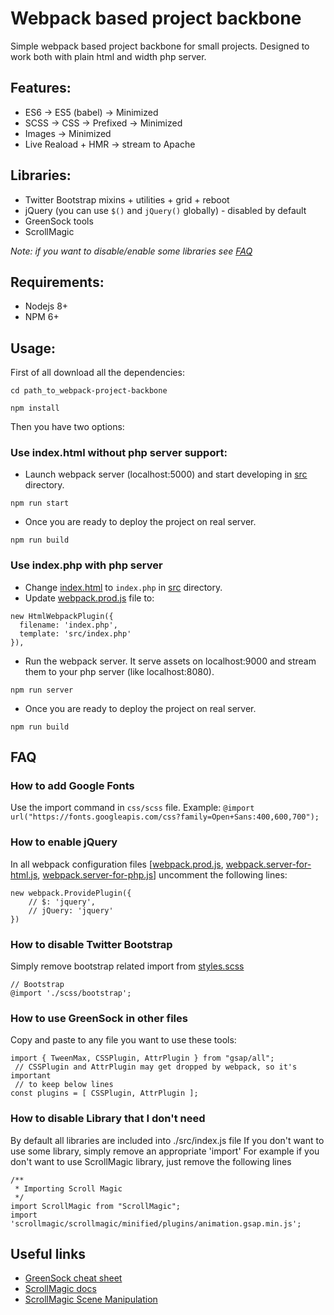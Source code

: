 # Webpack based project backbone
Simple webpack based project backbone for small projects.
Designed to work both with plain html and width php server.

## Features:
* ES6 -> ES5 (babel) -> Minimized
* SCSS -> CSS -> Prefixed -> Minimized
* Images -> Minimized
* Live Reaload + HMR -> stream to Apache

## Libraries:
* Twitter Bootstrap mixins + utilities + grid + reboot
* jQuery (you can use ```$()``` and ```jQuery()``` globally) - disabled by default
* GreenSock tools
* ScrollMagic

*Note: if you want to disable/enable some libraries see [FAQ](https://github.com/dmitriyaa/webpack-project-backbone#faq)*

## Requirements:
* Nodejs 8+
* NPM 6+

## Usage:
First of all download all the dependencies:
```
cd path_to_webpack-project-backbone
```
```
npm install
```
Then you have two options:
### Use index.html without php server support:
* Launch webpack server (localhost:5000) and start developing in [src](./src) directory.
```
npm run start
```
* Once you are ready to deploy the project on real server.
```
npm run build
```

### Use index.php with php server
* Change [index.html](./src/index.html) to ```index.php``` in [src](./src) directory.
* Update [webpack.prod.js](./webpack.prod.js) file to:
```
new HtmlWebpackPlugin({
  filename: 'index.php',
  template: 'src/index.php'
}),
```
* Run the webpack server. It serve assets on localhost:9000 and stream them to your php server (like localhost:8080).
```
npm run server
```
* Once you are ready to deploy the project on real server.
 ```
 npm run build
 ```

## FAQ
### How to add Google Fonts
Use the import command in ```css/scss``` file.
Example: ```@import url("https://fonts.googleapis.com/css?family=Open+Sans:400,600,700");```

### How to enable jQuery
In all webpack configuration files [[webpack.prod.js](./webpack.prod.js), [webpack.server-for-html.js](./webpack.server-for-html.js), [webpack.server-for-php.js](./webpack.server-for-php.js)] uncomment the following lines:
```
new webpack.ProvidePlugin({
    // $: 'jquery',
    // jQuery: 'jquery'
})
```

### How to disable Twitter Bootstrap
Simply remove bootstrap related import from [styles.scss](./src/styles.scss)
```
// Bootstrap
@import './scss/bootstrap';
```

### How to use GreenSock in other files
Copy and paste to any file you want to use these tools:
```
import { TweenMax, CSSPlugin, AttrPlugin } from "gsap/all";
 // CSSPlugin and AttrPlugin may get dropped by webpack, so it's important
 // to keep below lines
const plugins = [ CSSPlugin, AttrPlugin ];
```

### How to disable Library that I don't need
By default all libraries are included into ./src/index.js file
If you don't want to use some library, simply remove an appropriate 'import'
For example if you don't want to use ScrollMagic library, just remove the
following lines
```
/**
 * Importing Scroll Magic
 */
import ScrollMagic from "ScrollMagic";
import 'scrollmagic/scrollmagic/minified/plugins/animation.gsap.min.js';
```

## Useful links
* [GreenSock cheat sheet](https://ihatetomatoes.net/greensock-cheat-sheet/)
* [ScrollMagic docs](https://github.com/janpaepke/ScrollMagic/wiki/Getting-Started-:-How-to-use-ScrollMagic)
* [ScrollMagic Scene Manipulation](http://scrollmagic.io/examples/basic/scene_manipulation.html)
